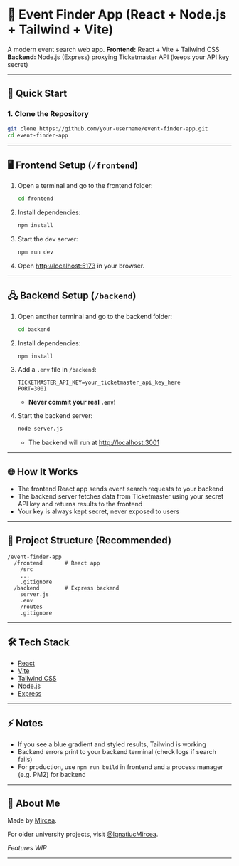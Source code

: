 # 🎫 Event Finder App (React + Node.js + Tailwind + Vite)

A modern event search web app.
**Frontend:** React + Vite + Tailwind CSS
**Backend:** Node.js (Express) proxying Ticketmaster API (keeps your API key secret)

---

## 🚀 Quick Start

### 1. **Clone the Repository**

```bash
git clone https://github.com/your-username/event-finder-app.git
cd event-finder-app
```

---

## 🖥️ Frontend Setup (`/frontend`)

1. Open a terminal and go to the frontend folder:

   ```bash
   cd frontend
   ```
2. Install dependencies:

   ```bash
   npm install
   ```
3. Start the dev server:

   ```bash
   npm run dev
   ```
4. Open [http://localhost:5173](http://localhost:5173) in your browser.

---

## 🖧 Backend Setup (`/backend`)

1. Open another terminal and go to the backend folder:

   ```bash
   cd backend
   ```
2. Install dependencies:

   ```bash
   npm install
   ```
3. Add a `.env` file in `/backend`:

   ```
   TICKETMASTER_API_KEY=your_ticketmaster_api_key_here
   PORT=3001
   ```

   * **Never commit your real `.env`!**
4. Start the backend server:

   ```bash
   node server.js
   ```

   * The backend will run at [http://localhost:3001](http://localhost:3001)

---

## 🌐 How It Works

* The frontend React app sends event search requests to your backend
* The backend server fetches data from Ticketmaster using your secret API key and returns results to the frontend
* Your key is always kept secret, never exposed to users

---

## 📂 Project Structure (Recommended)

```
/event-finder-app
  /frontend       # React app
    /src
    ...
    .gitignore
  /backend        # Express backend
    server.js
    .env
    /routes
    .gitignore
```

---

## 🛠️ Tech Stack

* [React](https://react.dev/)
* [Vite](https://vitejs.dev/)
* [Tailwind CSS](https://tailwindcss.com/)
* [Node.js](https://nodejs.org/)
* [Express](https://expressjs.com/)

---

## ⚡ Notes

* If you see a blue gradient and styled results, Tailwind is working
* Backend errors print to your backend terminal (check logs if search fails)
* For production, use `npm run build` in frontend and a process manager (e.g. PM2) for backend

---

## 🙋 About Me

Made by [Mircea](https://github.com/mirceacontrol).

For older university projects, visit [@IgnatiucMircea](https://github.com/IgnatiucMircea).

*Features WIP*

---